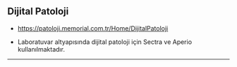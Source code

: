 ## Dijital Patoloji

- https://patoloji.memorial.com.tr/Home/DijitalPatoloji

- Laboratuvar altyapısında dijital patoloji için Sectra ve Aperio kullanılmaktadır.



---
